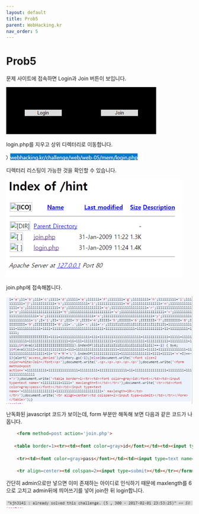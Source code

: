 ```yaml
---
layout: default
title: Prob5
parent: WebHacking.kr
nav_order: 5
---
```


# Prob5

문제 사이트에 접속하면 Login과 Join 버튼이 보입니다.

![index](/assets/images/webhacking_kr/prob5/1.png)

login.php를 지우고 상위 디렉터리로 이동합니다.

![Url조작](/assets/images/webhacking_kr/prob5/2.png)

디렉터리 리스팅이 가능한 것을 확인할 수 있습니다.

![Directory Listening](/assets/images/webhacking_kr/prob5/3.png)

join.php에 접속해봅니다.

![join.php](/assets/images/webhacking_kr/prob5/4.png)

난독화된 javascript 코드가 보이는데, form 부분만 해독해 보면 다음과 같은 코드가 나옵니다.

```html
    <form method=post action='join.php'>

   <table border=1><tr><td><font color=gray>id</font></td><td><input type=text name='id' maxlength=5></td></tr>

    <tr><td><font color=gray>pass</font></td><td><input type=text name='pw' maxlength=10></td></tr>

    <tr align=center><td colspan=2><input type=submit></td></tr></form></table>
```

간단히 admin으로만 넣으면 이미 존재하는 아이디로 인식하기 때문에 maxlength를 6으로 고치고 admin뒤에 띄어쓰기를 넣어 join한 뒤 login합니다.

![clear](/assets/images/webhacking_kr/prob5/5.png)
